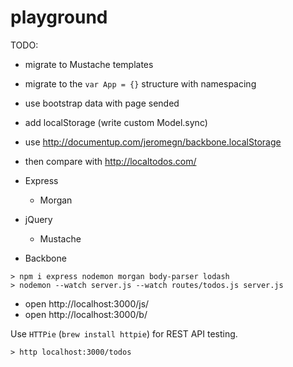 # playground

TODO:
- migrate to Mustache templates
- migrate to the `var App = {}` structure with namespacing
- use bootstrap data with page sended
- add localStorage (write custom Model.sync)
- use http://documentup.com/jeromegn/backbone.localStorage
- then compare with http://localtodos.com/

- Express
  - Morgan
- jQuery
  - Mustache
- Backbone

```
> npm i express nodemon morgan body-parser lodash
> nodemon --watch server.js --watch routes/todos.js server.js
```
- open http://localhost:3000/js/
- open http://localhost:3000/b/

Use `HTTPie` (`brew install httpie`) for REST API testing.
```
> http localhost:3000/todos
```

